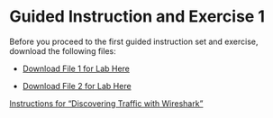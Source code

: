 Guided Instruction and Exercise 1
=================================

Before you proceed to the first guided instruction set and exercise, download
the following files:

-   [Download File 1 for Lab
    Here](https://github.com/GA-CyberWorkforceAcademy/Wireshark/raw/master/PCAP_Samples/telnet.pcap)

-   [Download File 2 for Lab
    Here](https://github.com/GA-CyberWorkforceAcademy/Wireshark/raw/master/PCAP_Samples/MagicJack.pcap)

[Instructions for “Discovering Traffic with
Wireshark”](https://ga-cyberworkforceacademy.github.io/Wireshark/Exercise_1)
